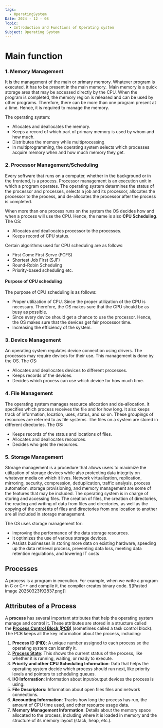 ```yaml
---
tags:
  - OperatingSystem
Date: 2024 - 12 - 08
Topic:
  - Introduction and Functions of Operating system
Subject: Operating System
---
```

# Main function 
### **1. Memory Management**

It is the management of the main or primary memory. Whatever program is executed, it has to be present in the main memory.  Main memory is a quick storage area that may be accessed directly by the CPU. When the program is completed, the memory region is released and can be used by other programs. Therefore, there can be more than one program present at a time. Hence, it is required to manage the memory.

The operating system:

- Allocates and deallocates the memory.
- Keeps a record of which part of primary memory is used by whom and how much.
- Distributes the memory while multiprocessing.
- In multiprogramming, the operating system selects which processes acquire memory when and how much memory they get.

### **2. Processor Management/Scheduling**

Every software that runs on a computer, whether in the background or in the frontend, is a process. Processor management is an execution unit in which a program operates. The operating system determines the status of the processor and processes, selects a job and its processor, allocates the processor to the process, and de-allocates the processor after the process is completed.

When more than one process runs on the system the OS decides how and when a process will use the CPU. Hence, the name is also **CPU Scheduling**. The OS:

- Allocates and deallocates processor to the processes.
- Keeps record of CPU status.

Certain algorithms used for CPU scheduling are as follows:

- First Come First Serve (FCFS)
- Shortest Job First (SJF)
- Round-Robin Scheduling
- Priority-based scheduling etc.

#### Purpose of CPU scheduling

The purpose of CPU scheduling is as follows:

- Proper utilization of CPU. Since the proper utilization of the CPU is necessary. Therefore, the OS makes sure that the CPU should be as busy as possible.
- Since every device should get a chance to use the processor. Hence, the OS makes sure that the devices get fair processor time.
- Increasing the efficiency of the system.

### **3. Device Management**

An operating system regulates device connection using drivers. The processes may require devices for their use. This management is done by the OS. The OS:

- Allocates and deallocates devices to different processes.
- Keeps records of the devices.
- Decides which process can use which device for how much time.

### **4. File Management**

The operating system manages resource allocation and de-allocation. It specifies which process receives the file and for how long. It also keeps track of information, location, uses, status, and so on. These groupings of resources are referred to as file systems. The files on a system are stored in different directories. The OS:

- Keeps records of the status and locations of files.
- Allocates and deallocates resources.
- Decides who gets the resources.

### **5. Storage Management**

Storage management is a procedure that allows users to maximize the utilization of storage devices while also protecting data integrity on whatever media on which it lives. Network virtualization, replication, mirroring, security, compression, deduplication, traffic analysis, process automation, storage provisioning, and memory management are some of the features that may be included. The operating system is in charge of storing and accessing files. The creation of files, the creation of directories, the reading and writing of data from files and directories, as well as the copying of the contents of files and directories from one location to another are all included in storage management.

The OS uses storage management for:

- Improving the performance of the data storage resources.
- It optimizes the use of various storage devices.
- Assists businesses in storing more data on existing hardware, speeding up the data retrieval process, preventing data loss, meeting data retention regulations, and lowering IT costs

## Processes
A process is a program in execution. For example, when we write a program in C or C++ and compile it, the compiler creates binary code.
![[Pasted image 20250323192837.png]]

## Attributes of a Process

A **process** has several important attributes that help the operating system manage and control it. These attributes are stored in a structure called the [**Process Control Block (PCB)**](https://www.geeksforgeeks.org/process-control-block-in-os/) (sometimes called a task control block). The PCB keeps all the key information about the process, including:

1. **Process ID (PID)**: A unique number assigned to each process so the operating system can identify it.
2. [****Process State****](https://www.geeksforgeeks.org/states-of-a-process-in-operating-systems/): This shows the current status of the process, like whether it is running, waiting, or ready to execute.
3. ****Priority and other CPU Scheduling Information****: Data that helps the operating system decide which process should run next, like priority levels and pointers to scheduling queues.
4. ****I/O Information****: Information about input/output devices the process is using.
5. ****File Descriptors:**** Information about open files files and network connections.
6. ****Accounting Information****: Tracks how long the process has run, the amount of CPU time used, and other resource usage data.
7. ****Memory Management Information****: Details about the memory space allocated to the process, including where it is loaded in memory and the structure of its memory layout (stack, heap, etc.).